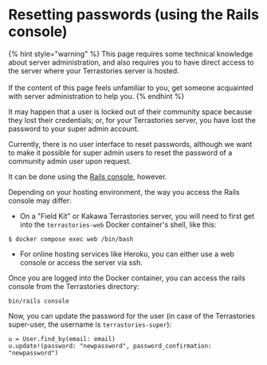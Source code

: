 # Resetting passwords (using the Rails console)

{% hint style="warning" %}
This page requires some technical knowledge about server administration, and also requires you to have direct access to the server where your Terrastories server is hosted. \
\
If the content of this page feels unfamiliar to you, get someone acquainted with server administration to help you.
{% endhint %}

It may happen that a user is locked out of their community space because they lost their credentials; or, for your Terrastories server, you have lost the password to your super admin account.

Currently, there is no user interface to reset passwords, although we want to make it possible for super admin users to reset the password of a community admin user upon request.

It can be done using the [Rails console](https://guides.rubyonrails.org/command\_line.html), however.

Depending on your hosting environment, the way you access the Rails console may differ:

* On a "Field Kit" or Kakawa Terrastories server, you will need to first get into the `terrastories-web` Docker container's shell, like this:

```
$ docker compose exec web /bin/bash
```

* For online hosting services like Heroku, you can either use a web console or access the server via ssh.

Once you are logged into the Docker container, you can access the rails console from the Terrastories directory:

```
bin/rails console
```

Now, you can update the password for the user (in case of the Terrastories super-user, the username is `terrastories-super`):

```
u = User.find_by(email: email)
u.update!(password: "newpassword", password_confirmation: "newpassword")
```

